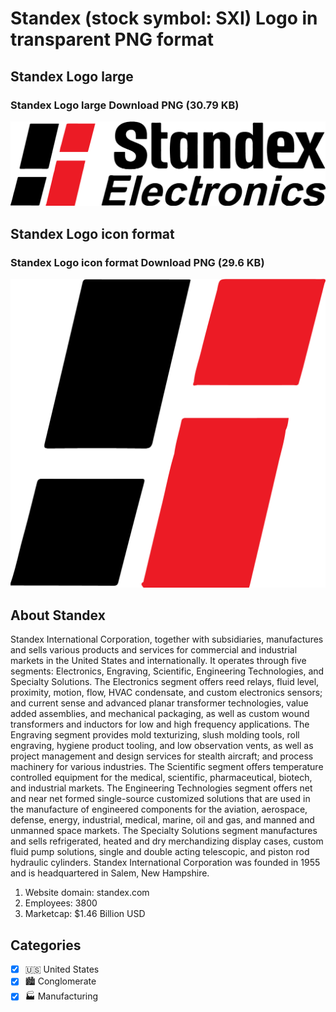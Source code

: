 # Standex (stock symbol: SXI) Logo in transparent PNG format

## Standex Logo large

### Standex Logo large Download PNG (30.79 KB)

![Standex Logo large Download PNG (30.79 KB)](/img/orig/SXI_BIG-416c9b33.png)

## Standex Logo icon format

### Standex Logo icon format Download PNG (29.6 KB)

![Standex Logo icon format Download PNG (29.6 KB)](/img/orig/SXI-6cc9fe2b.png)

## About Standex

Standex International Corporation, together with subsidiaries, manufactures and sells various products and services for commercial and industrial markets in the United States and internationally. It operates through five segments: Electronics, Engraving, Scientific, Engineering Technologies, and Specialty Solutions. The Electronics segment offers reed relays, fluid level, proximity, motion, flow, HVAC condensate, and custom electronics sensors; and current sense and advanced planar transformer technologies, value added assemblies, and mechanical packaging, as well as custom wound transformers and inductors for low and high frequency applications. The Engraving segment provides mold texturizing, slush molding tools, roll engraving, hygiene product tooling, and low observation vents, as well as project management and design services for stealth aircraft; and process machinery for various industries. The Scientific segment offers temperature controlled equipment for the medical, scientific, pharmaceutical, biotech, and industrial markets. The Engineering Technologies segment offers net and near net formed single-source customized solutions that are used in the manufacture of engineered components for the aviation, aerospace, defense, energy, industrial, medical, marine, oil and gas, and manned and unmanned space markets. The Specialty Solutions segment manufactures and sells refrigerated, heated and dry merchandizing display cases, custom fluid pump solutions, single and double acting telescopic, and piston rod hydraulic cylinders. Standex International Corporation was founded in 1955 and is headquartered in Salem, New Hampshire.

1. Website domain: standex.com
2. Employees: 3800
3. Marketcap: $1.46 Billion USD


## Categories
- [x] 🇺🇸 United States
- [x] 🏙 Conglomerate
- [x] 🏭 Manufacturing
